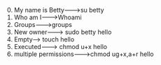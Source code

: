 0. My name is Betty--->su betty
1. Who am I--->Whoami
2. Groups--->groups
3. New owner---> sudo betty hello
4. Empty--> touch hello
5. Executed---> chmod u+x hello
6. multiple permissions--->chmod ug+x,a+r hello
